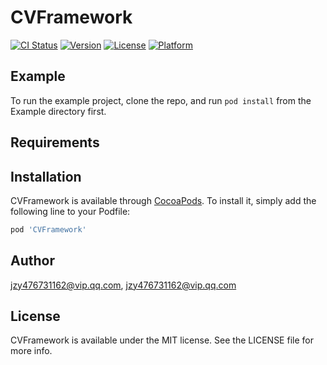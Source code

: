 
# CVFramework

[![CI Status](https://img.shields.io/travis/jzy476731162@vip.qq.com/CVFramework.svg?style=flat)](https://travis-ci.org/jzy476731162@vip.qq.com/CVFramework)
[![Version](https://img.shields.io/cocoapods/v/CVFramework.svg?style=flat)](https://cocoapods.org/pods/CVFramework)
[![License](https://img.shields.io/cocoapods/l/CVFramework.svg?style=flat)](https://cocoapods.org/pods/CVFramework)
[![Platform](https://img.shields.io/cocoapods/p/CVFramework.svg?style=flat)](https://cocoapods.org/pods/CVFramework)

## Example

To run the example project, clone the repo, and run `pod install` from the Example directory first.

## Requirements

## Installation

CVFramework is available through [CocoaPods](https://cocoapods.org). To install
it, simply add the following line to your Podfile:

```ruby
pod 'CVFramework'
```

## Author

jzy476731162@vip.qq.com, jzy476731162@vip.qq.com

## License

CVFramework is available under the MIT license. See the LICENSE file for more info.

